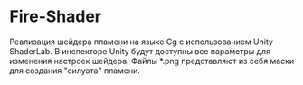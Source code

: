 # Fire-Shader
Реализация шейдера пламени на языке Cg с использованием Unity ShaderLab. В инспекторе Unity будут доступны все параметры для изменения настроек шейдера. Файлы *.png представляют из себя маски для создания "силуэта" пламени.
